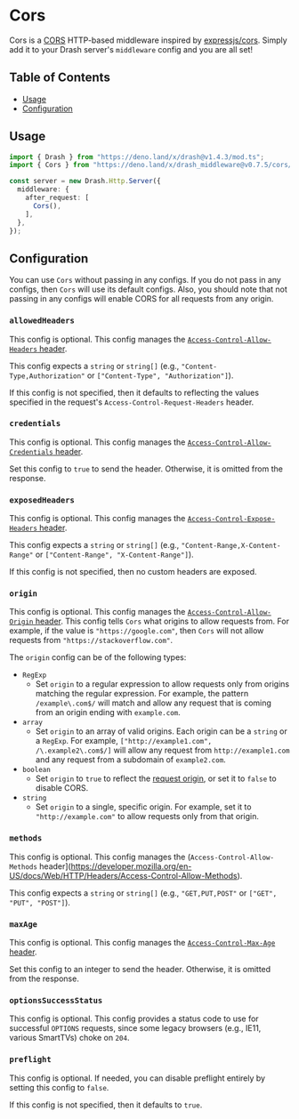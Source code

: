 # Cors

Cors is a [CORS](https://developer.mozilla.org/en-US/docs/Web/HTTP/CORS)
HTTP-based middleware inspired by
[expressjs/cors](https://expressjs.com/en/resources/middleware/cors.html).
Simply add it to your Drash server's `middleware` config and you are all set!

## Table of Contents

- [Usage](#usage)
- [Configuration](#configuration)

## Usage

```ts
import { Drash } from "https://deno.land/x/drash@v1.4.3/mod.ts";
import { Cors } from "https://deno.land/x/drash_middleware@v0.7.5/cors/mod.ts";

const server = new Drash.Http.Server({
  middleware: {
    after_request: [
      Cors(),
    ],
  },
});
```

## Configuration

You can use `Cors` without passing in any configs. If you do not pass in any
configs, then `Cors` will use its default configs. Also, you should note that
not passing in any configs will enable CORS for all requests from any origin.

### `allowedHeaders`

This config is optional. This config manages the
[`Access-Control-Allow-Headers` header](https://developer.mozilla.org/en-US/docs/Web/HTTP/Headers/Access-Control-Allow-Headers).

This config expects a `string` or `string[]` (e.g.,
`"Content-Type,Authorization"` or `["Content-Type", "Authorization"]`).

If this config is not specified, then it defaults to reflecting the values
specified in the request's `Access-Control-Request-Headers` header.

### `credentials`

This config is optional. This config manages the
[`Access-Control-Allow-Credentials`
header](https://developer.mozilla.org/en-US/docs/Web/HTTP/Headers/Access-Control-Allow-Credentials).

Set this config to `true` to send the header. Otherwise, it is omitted from the
response.

### `exposedHeaders`

This config is optional. This config manages the
[`Access-Control-Expose-Headers` header](https://developer.mozilla.org/en-US/docs/Web/HTTP/Headers/Access-Control-Expose-Headers).

This config expects a `string` or `string[]` (e.g.,
`"Content-Range,X-Content-Range"` or `["Content-Range", "X-Content-Range"]`).

If this config is not specified, then no custom headers are exposed.

### `origin`

This config is optional. This config manages the
[`Access-Control-Allow-Origin` header](https://developer.mozilla.org/en-US/docs/Web/HTTP/Headers/Access-Control-Allow-Origin).
This config tells `Cors` what origins to allow requests from. For example, if
the value is `"https://google.com"`, then `Cors` will not allow requests from
`"https://stackoverflow.com"`.

The `origin` config can be of the following types:

- `RegExp`
  - Set `origin` to a regular expression to allow requests only from origins
    matching the regular expression. For example, the pattern `/example\.com$/`
    will match and allow any request that is coming from an origin ending with
    `example.com`.
- `array`
  - Set `origin` to an array of valid origins. Each origin can be a `string` or
    a `RegExp`. For example, `["http://example1.com", /\.example2\.com$/]` will
    allow any request from `http://example1.com` and any request from a
    subdomain of `example2.com`.
- `boolean`
  - Set `origin` to `true` to reflect the
    [request origin](http://tools.ietf.org/html/draft-abarth-origin-09), or set
    it to `false` to disable CORS.
- `string`
  - Set `origin` to a single, specific origin. For example, set it to
    `"http://example.com"` to allow requests only from that origin.

### `methods`

This config is optional. This config manages the (`Access-Control-Allow-Methods`
header](https://developer.mozilla.org/en-US/docs/Web/HTTP/Headers/Access-Control-Allow-Methods).

This config expects a `string` or `string[]` (e.g., `"GET,PUT,POST"` or
`["GET", "PUT", "POST"]`).

### `maxAge`

This config is optional. This config manages the
[`Access-Control-Max-Age` header](https://developer.mozilla.org/en-US/docs/Web/HTTP/Headers/Access-Control-Max-Age).

Set this config to an integer to send the header. Otherwise, it is omitted from
the response.

### `optionsSuccessStatus`

This config is optional. This config provides a status code to use for
successful `OPTIONS` requests, since some legacy browsers (e.g., IE11, various
SmartTVs) choke on `204`.

### `preflight`

This config is optional. If needed, you can disable preflight entirely by
setting this config to `false`.

If this config is not specified, then it defaults to `true`.
